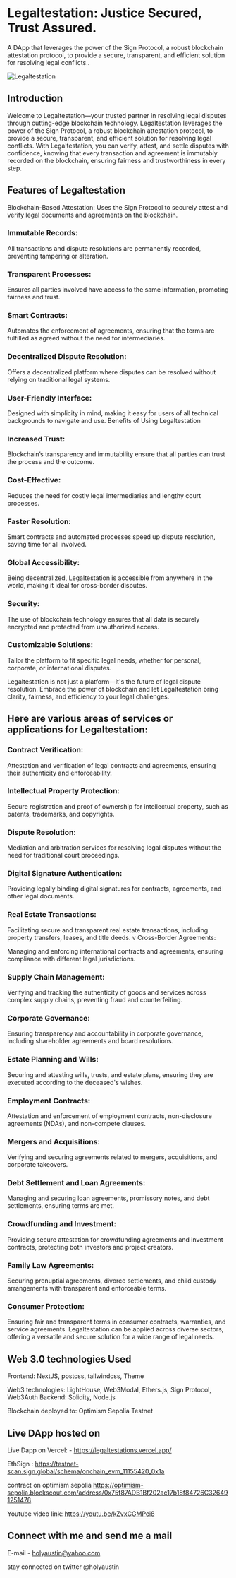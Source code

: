 # Legaltestation: Justice Secured, Trust Assured.

A DApp that leverages the power of the Sign Protocol, a robust blockchain attestation protocol, to provide a secure, transparent, and efficient solution for resolving legal conflicts..

![Legaltestation](./public/legal3.png)

## Introduction

Welcome to Legaltestation—your trusted partner in resolving legal disputes through cutting-edge blockchain technology. Legaltestation leverages the power of the Sign Protocol, a robust blockchain attestation protocol, to provide a secure, transparent, and efficient solution for resolving legal conflicts. With Legaltestation, you can verify, attest, and settle disputes with confidence, knowing that every transaction and agreement is immutably recorded on the blockchain, ensuring fairness and trustworthiness in every step.

## Features of Legaltestation
Blockchain-Based Attestation: Uses the Sign Protocol to securely attest and verify legal documents and agreements on the blockchain.
### Immutable Records:

All transactions and dispute resolutions are permanently recorded, preventing tampering or alteration.

### Transparent Processes:

Ensures all parties involved have access to the same information, promoting fairness and trust.
### Smart Contracts:

Automates the enforcement of agreements, ensuring that the terms are fulfilled as agreed without the need for intermediaries.
### Decentralized Dispute Resolution:

Offers a decentralized platform where disputes can be resolved without relying on traditional legal systems.
### User-Friendly Interface:

Designed with simplicity in mind, making it easy for users of all technical backgrounds to navigate and use.
Benefits of Using Legaltestation
### Increased Trust:

Blockchain’s transparency and immutability ensure that all parties can trust the process and the outcome.
### Cost-Effective:

Reduces the need for costly legal intermediaries and lengthy court processes.
### Faster Resolution:

Smart contracts and automated processes speed up dispute resolution, saving time for all involved.
### Global Accessibility:

Being decentralized, Legaltestation is accessible from anywhere in the world, making it ideal for cross-border disputes.
### Security:

The use of blockchain technology ensures that all data is securely encrypted and protected from unauthorized access.
### Customizable Solutions:

Tailor the platform to fit specific legal needs, whether for personal, corporate, or international disputes.

Legaltestation is not just a platform—it's the future of legal dispute resolution. Embrace the power of blockchain and let Legaltestation bring clarity, fairness, and efficiency to your legal challenges.

## Here are various areas of services or applications for Legaltestation:

### Contract Verification:

Attestation and verification of legal contracts and agreements, ensuring their authenticity and enforceability.
### Intellectual Property Protection:

Secure registration and proof of ownership for intellectual property, such as patents, trademarks, and copyrights.
### Dispute Resolution:

Mediation and arbitration services for resolving legal disputes without the need for traditional court proceedings.
### Digital Signature Authentication:

Providing legally binding digital signatures for contracts, agreements, and other legal documents.
### Real Estate Transactions:

Facilitating secure and transparent real estate transactions, including property transfers, leases, and title deeds.
v Cross-Border Agreements:

Managing and enforcing international contracts and agreements, ensuring compliance with different legal jurisdictions.
### Supply Chain Management:

Verifying and tracking the authenticity of goods and services across complex supply chains, preventing fraud and counterfeiting.
### Corporate Governance:

Ensuring transparency and accountability in corporate governance, including shareholder agreements and board resolutions.
### Estate Planning and Wills:

Securing and attesting wills, trusts, and estate plans, ensuring they are executed according to the deceased's wishes.
### Employment Contracts:

Attestation and enforcement of employment contracts, non-disclosure agreements (NDAs), and non-compete clauses.
### Mergers and Acquisitions:

Verifying and securing agreements related to mergers, acquisitions, and corporate takeovers.
### Debt Settlement and Loan Agreements:

Managing and securing loan agreements, promissory notes, and debt settlements, ensuring terms are met.
### Crowdfunding and Investment:

Providing secure attestation for crowdfunding agreements and investment contracts, protecting both investors and project creators.
### Family Law Agreements:

Securing prenuptial agreements, divorce settlements, and child custody arrangements with transparent and enforceable terms.
### Consumer Protection:

Ensuring fair and transparent terms in consumer contracts, warranties, and service agreements.
Legaltestation can be applied across diverse sectors, offering a versatile and secure solution for a wide range of legal needs.

## Web 3.0 technologies Used

Frontend: NextJS, postcss, tailwindcss, Theme

Web3 technologies: LightHouse,  Web3Modal, Ethers.js, Sign Protocol, Web3Auth
Backend: Solidity, Node.js

Blockchain deployed to:  Optimism Sepolia Testnet

## Live DApp hosted on

Live Dapp on Vercel: - <https://legaltestations.vercel.app/>

EthSign : https://testnet-scan.sign.global/schema/onchain_evm_11155420_0x1a

contract on optimism sepolia
https://optimism-sepolia.blockscout.com/address/0x75f87ADB1Bf202ac17b18f84726C326491251478
 
 Youtube video link: <https://youtu.be/kZvxCGMPci8>

## Connect with me and send me a mail

E-mail - <holyaustin@yahoo.com>

stay connected on twitter @holyaustin